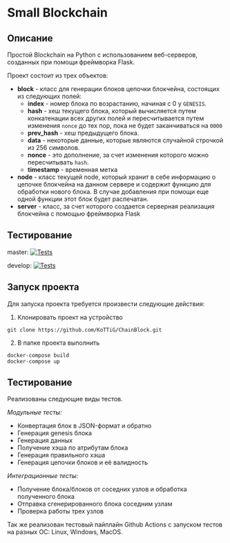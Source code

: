 # Small Blockchain

## Описание
Простой Blockchain на Python с использованием веб-серверов, созданных при помощи фреймворка Flask. 

Проект состоит из трех объектов:
- **block** - класс для генерации блоков цепочки блокчейна, состоящих из следующих полей:
    - **index** - номер блока по возрастанию, начиная с 0 у `GENESIS`.
    - **hash** - хеш текущего блока, который вычисляется путем конкатенации всех других полей и пересчитывается путем изменения `nonce` до тех пор, пока не будет заканчиваться на `0000`
    - **prev_hash** - хеш предыдущего блока.
    - **data** - некоторые данные, которые являются случайной строчкой из 256 символов.
    - **nonce** - это дополнение, за счет изменения которого можно пересчитывать `hash`.
    - **timestamp** - временная метка
- **node** - класс текущей node, который хранит в себе информацию о цепочке блокчейна на данном сервере и содержит функцию для обработки нового блока. В случае добавления при помощи еще одной функции этот блок будет распечатан. 
- **server** - класс, за счет которого создается серверная реализация блокчейна с помощью фреймворка Flask

## Тестирование

master: [![Tests](https://github.com/KoTTiG/ChainBlock/actions/workflows/python-app.yml/badge.svg?branch=master)](https://github.com/igalaxy00/A.Block/actions/workflows/python-app.yml)

develop: [![Tests](https://github.com/KoTTiG/ChainBlock/actions/workflows/python-app.yml/badge.svg?branch=develop)](https://github.com/igalaxy00/A.Block/actions/workflows/python-app.yml)

## Запуск проекта
Для запуска проекта требуется произвести следующие действия:

1)  Клонировать проект на устройство

```git clone https://github.com/KoTTiG/ChainBlock.git```

2) В папке проекта выполнить

```
docker-compose build
docker-compose up   
```

## Тестирование

Реализованы следующие виды тестов.

*Модульные тесты:* 
* Конвертация блок в JSON-формат и обратно
* Генерация genesis блока
* Генерация данных
* Получение хэша по атрибутам блока
* Генерация правильного хэша
* Генерация цепочки блоков и её валидность

*Интеграционные тесты:*
* Получение блока/блоков от соседних узлов и обработка полученного блока
* Отправка сгенерированного блока соседним узлам
* Проверка работы трех узлов

Так же реализован тестовый пайплайн Github Actions с запуском тестов на разных ОС: Linux, Windows, MacOS.